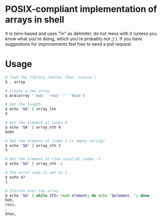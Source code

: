 # POSIX-compliant implementation of arrays in shell

It is zero-based and uses "\n" as delimiter, do not mess with it (unless you know what you're doing, which you're probably not ;) ).
If you have suggestions for improvements feel free to send a pull request.

# Usage

```bash
# load the library (better than `source`)
$ . array

# Create a new array
$ A=$(array ' bob' 'ross' '' 'khan')

# Get the length
$ echo "$A" | array_len
4

# Get the element at index 0
$ echo "$A" | array_nth 0
bob%

# Get the element at index 2 (= empty string)
$ echo "$A" | array_nth 2
%

# Get the element at (the invalid) index -1
$ echo "$A" | array_nth -1

# The error code is set to 1
$ echo $?
1

# Iterate over the array
$ echo "$A" | while IFS= read element; do echo "$element, "; done
bob,
ross,
,
khan,
```